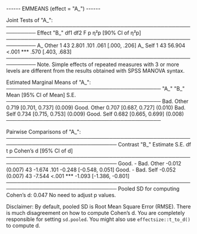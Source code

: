 ------ EMMEANS (effect = "A_") ------

Joint Tests of "A_":
──────────────────────────────────────────────────────────
 Effect  "B_" df1 df2      F     p     η²p [90% CI of η²p]
──────────────────────────────────────────────────────────
     A_ Other   1  43  2.801  .101       .061 [.000, .206]
     A_ Self    1  43 56.904 <.001 ***   .570 [.403, .683]
──────────────────────────────────────────────────────────
Note. Simple effects of repeated measures with 3 or more levels
are different from the results obtained with SPSS MANOVA syntax.

Estimated Marginal Means of "A_":
──────────────────────────────────────────
  "A_"  "B_" Mean [95% CI of Mean]    S.E.
──────────────────────────────────────────
 Bad.  Other  0.719 [0.701, 0.737] (0.009)
 Good. Other  0.707 [0.687, 0.727] (0.010)
 Bad.  Self   0.734 [0.715, 0.753] (0.009)
 Good. Self   0.682 [0.665, 0.699] (0.008)
──────────────────────────────────────────

Pairwise Comparisons of "A_":
────────────────────────────────────────────────────────────────────────────────
     Contrast  "B_" Estimate    S.E. df      t     p     Cohen’s d [95% CI of d]
────────────────────────────────────────────────────────────────────────────────
 Good. - Bad. Other   -0.012 (0.007) 43 -1.674  .101     -0.248 [-0.548,  0.051]
 Good. - Bad. Self    -0.052 (0.007) 43 -7.544 <.001 *** -1.093 [-1.386, -0.801]
────────────────────────────────────────────────────────────────────────────────
Pooled SD for computing Cohen’s d: 0.047
No need to adjust p values.

Disclaimer:
By default, pooled SD is Root Mean Square Error (RMSE).
There is much disagreement on how to compute Cohen’s d.
You are completely responsible for setting `sd.pooled`.
You might also use `effectsize::t_to_d()` to compute d.

